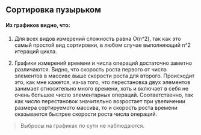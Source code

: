 ## Сортировка пузырьком

#### Из графиков видно, что:

1. Для всех видов измерений сложность равна O(n^2), так как это самый простой вид сортировки, в любом случае выполняющий n^2 итераций цикла.

2. Графики измерений времени и числа операций достаточно заметно различаются. Видно, что скорость роста первого от числа элементов в массиве выше скорости роста для второго. Происходит это, как мне кажется, из-за того, что перестановка двух элементов занимает относительно много времени, хоть и включает в себя не очень большое число элементарных операций. Соответственно, так как число перестановок значительно возростает при увеличении размера сортируемого массива, то и скорость роста времени оказывается быстрее скорости роста числа операций.

> Выбросы на графиках по сути не наблюдаются.